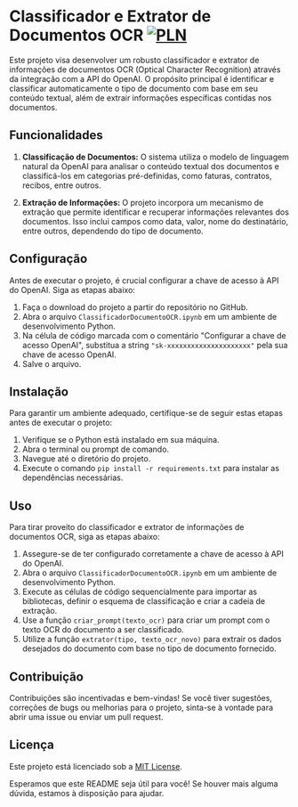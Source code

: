 # Classificador e Extrator de Documentos OCR [![PLN](https://img.shields.io/badge/PLN-Expert-blue.svg)](https://github.com/seu-usuario/seu-projeto)

Este projeto visa desenvolver um robusto classificador e extrator de informações de documentos OCR (Optical Character Recognition) através da integração com a API do OpenAI. O propósito principal é identificar e classificar automaticamente o tipo de documento com base em seu conteúdo textual, além de extrair informações específicas contidas nos documentos.

## Funcionalidades

1. **Classificação de Documentos:** O sistema utiliza o modelo de linguagem natural da OpenAI para analisar o conteúdo textual dos documentos e classificá-los em categorias pré-definidas, como faturas, contratos, recibos, entre outros.

2. **Extração de Informações:** O projeto incorpora um mecanismo de extração que permite identificar e recuperar informações relevantes dos documentos. Isso inclui campos como data, valor, nome do destinatário, entre outros, dependendo do tipo de documento.

## Configuração

Antes de executar o projeto, é crucial configurar a chave de acesso à API do OpenAI. Siga as etapas abaixo:

1. Faça o download do projeto a partir do repositório no GitHub.
2. Abra o arquivo `ClassificadorDocumentoOCR.ipynb` em um ambiente de desenvolvimento Python.
3. Na célula de código marcada com o comentário "Configurar a chave de acesso OpenAI", substitua a string `"sk-xxxxxxxxxxxxxxxxxxxxx"` pela sua chave de acesso OpenAI.
4. Salve o arquivo.

## Instalação

Para garantir um ambiente adequado, certifique-se de seguir estas etapas antes de executar o projeto:

1. Verifique se o Python está instalado em sua máquina.
2. Abra o terminal ou prompt de comando.
3. Navegue até o diretório do projeto.
4. Execute o comando `pip install -r requirements.txt` para instalar as dependências necessárias.

## Uso

Para tirar proveito do classificador e extrator de informações de documentos OCR, siga as etapas abaixo:

1. Assegure-se de ter configurado corretamente a chave de acesso à API do OpenAI.
2. Abra o arquivo `ClassificadorDocumentoOCR.ipynb` em um ambiente de desenvolvimento Python.
3. Execute as células de código sequencialmente para importar as bibliotecas, definir o esquema de classificação e criar a cadeia de extração.
4. Use a função `criar_prompt(texto_ocr)` para criar um prompt com o texto OCR do documento a ser classificado.
5. Utilize a função `extrator(tipo, texto_ocr_novo)` para extrair os dados desejados do documento com base no tipo de documento fornecido.

## Contribuição

Contribuições são incentivadas e bem-vindas! Se você tiver sugestões, correções de bugs ou melhorias para o projeto, sinta-se à vontade para abrir uma issue ou enviar um pull request.

## Licença

Este projeto está licenciado sob a [MIT License](https://opensource.org/licenses/MIT).

Esperamos que este README seja útil para você! Se houver mais alguma dúvida, estamos à disposição para ajudar.
